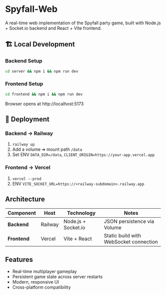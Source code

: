 # Spyfall-Web

A real-time web implementation of the Spyfall party game, built with Node.js + Socket.io backend and React + Vite frontend.

## 🏗️ Local Development

### Backend Setup
```bash
cd server && npm i && npm run dev
```

### Frontend Setup
```bash
cd frontend && npm i && npm run dev
```
Browser opens at http://localhost:5173

## 🚀 Deployment

### Backend → Railway
1. `railway up`
2. Add a volume ➜ mount path `/data`
3. Set ENV `DATA_DIR=/data`, `CLIENT_ORIGIN=https://your-app.vercel.app`

### Frontend → Vercel
1. `vercel --prod`
2. ENV `VITE_SOCKET_URL=https://<railway-subdomain>.railway.app`

## Architecture

| Component | Host | Technology | Notes |
|-----------|------|------------|-------|
| **Backend** | Railway | Node.js + Socket.io | JSON persistence via Volume |
| **Frontend** | Vercel | Vite + React | Static build with WebSocket connection |

## Features

- Real-time multiplayer gameplay
- Persistent game state across server restarts
- Modern, responsive UI
- Cross-platform compatibility 